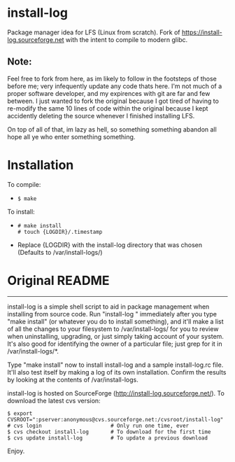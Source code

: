 # install-log
Package manager idea for LFS (Linux from scratch). Fork of https://install-log.sourceforge.net with the intent to compile to modern glibc.

## Note: 
Feel free to fork from here, as im likely to follow in the footsteps of those before me; very infequently update any code thats here. I'm not much of a proper software developer, and my expirences with git are far and few between. I just wanted to fork the original because I got tired of having to re-modify the same 10 lines of code within the original because I kept accidently deleting the source whenever I finished installing LFS.

On top of all of that, im lazy as hell, so something something abandon all hope all ye who enter something something. 

# Installation
To compile: 
- ```$ make```

To install:
- ```
  # make install
  # touch {LOGDIR}/.timestamp
  ```
- Replace {LOGDIR} with the install-log directory that was chosen (Defaults to /var/install-logs/)

# Original README
---

install-log is a simple shell script to aid in package management when
installing from source code.  Run "install-log <package-name>" immediately
after you type "make install" (or whatever you do to install something), and
it'll make a list of all the changes to your filesystem to
/var/install-logs/<package-name> for you to review when uninstalling, upgrading,
or just simply taking account of your system.  It's also good for identifying
the owner of a particular file; just grep for it in /var/install-logs/*.

Type "make install" now to install install-log and a sample install-log.rc file.
It'll also test itself by making a log of its own installation.  Confirm the
results by looking at the contents of /var/install-logs.

install-log is hosted on SourceForge (http://install-log.sourceforge.net/).  To
download the latest cvs version:
```
$ export CVSROOT=":pserver:anonymous@cvs.sourceforge.net:/cvsroot/install-log"
# cvs login                      # Only run one time, ever
$ cvs checkout install-log       # To download for the first time
$ cvs update install-log         # To update a previous download
```
Enjoy.
